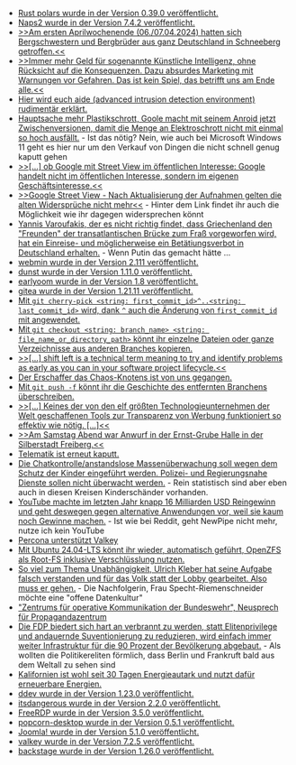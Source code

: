 * [Rust polars wurde in der Version 0.39.0 veröffentlicht.](https://github.com/pola-rs/polars/releases/tag/rs-0.39.0)
* [Naps2 wurde in der Version 7.4.2 veröffentlicht.](https://github.com/cyanfish/naps2/releases/tag/v7.4.2)
* [>>Am ersten Aprilwochenende (06./07.04.2024) hatten sich Bergschwestern und Bergbrüder aus ganz Deutschland in Schneeberg getroffen.<<](https://knappenverein.de/bundesverband-war-in-schneeberg-zu-gast/)
* [>>Immer mehr Geld für sogenannte Künstliche Intelligenz, ohne Rücksicht auf die Konsequenzen. Dazu absurdes Marketing mit Warnungen vor Gefahren. Das ist kein Spiel, das betrifft uns am Ende alle.<<](https://netzpolitik.org/2024/degitalisierung-infinite-money-glitch/)
* [Hier wird euch aide (advanced intrusion detection environment) rudimentär erklärt.](https://www.opensourcerers.org/2024/04/15/introduction-to-the-advanced-intrusion-detection-environment-aide/)
* [Hauptsache mehr Plastikschrott, Goole macht mit seinem Anroid jetzt Zwischenversionen, damit die Menge an Elektroschrott nicht mit einmal so hoch ausfällt.](https://www.onli-blogging.de/2362/LineageOS-droht-Wegfall-von-51-Telefonen.html) - Ist das nötig? Nein, wie auch bei Microsoft Windows 11 geht es hier nur um den Verkauf von Dingen die nicht schnell genug kaputt gehen
* [>>[...] ob Google mit Street View im öffentlichen Interesse:  Google handelt nicht im öffentlichen Interesse, sondern im eigenen Geschäftsinteresse.<<](https://www.borncity.com/blog/2024/04/14/google-street-view-neuer-widerspruch-erforderlich/)
* [>>Google Street View - Nach Aktualisierung der Aufnahmen gelten die alten Widersprüche nicht mehr<<](https://plattform-privatheit.de/p-prv/beitraege/aktuelles/google-street-view-nach-aktualisie-rung-der-aufnahmen-gelten-die-alten-widersprueche-nicht-mehr.php) - Hinter dem Link findet ihr auch die Möglichkeit wie ihr dagegen widersprechen könnt
* [Yannis Varoufakis, der es nicht richtig findet, dass Griechenland den "Freunden" der transatlantischen Brücke zum Fraß vorgeworfen wird, hat ein Einreise- und möglicherweise ein Betätiungsverbot in Deutschland erhalten.](https://blog.fefe.de/?ts=98e3fce2) - Wenn Putin das gemacht hätte ...
* [webmin wurde in der Version 2.111 veröffentlicht.](https://github.com/webmin/webmin/releases/tag/2.111)
* [dunst wurde in der Version 1.11.0 veröffentlicht.](https://github.com/dunst-project/dunst/releases/tag/v1.11.0)
* [earlyoom wurde in der Version 1.8 veröffentlicht.](https://github.com/rfjakob/earlyoom/releases/tag/v1.8)
* [gitea wurde in der Version 1.21.11 veröffentlicht.](https://github.com/go-gitea/gitea/releases/tag/v1.21.11)
* [Mit `git cherry-pick <string: first_commit_id>^..<string: last_commit_id>` wird, dank `^` auch die Änderung von `first_commit_id` mit angewendet.](https://www.30secondsofcode.org/git/s/pick-commits/)
* [Mit `git checkout <string: branch_name> <string: file_name_or_directory_path>` könnt ihr einzelne Dateien oder ganze Verzeichnisse aus anderen Branches kopieren.](https://www.30secondsofcode.org/git/s/copy-file-from-branch/)
* [>>[...] shift left is a technical term meaning to try and identify problems as early as you can in your software project lifecycle.<<](https://www.freecodecamp.org/news/what-is-shift-left-in-software/)
* [Der Erschaffer das Chaos-Knotens ist von uns gegangen.](https://www.ccc.de/de/updates/2024/ccc-trauert-um-reinhard-schrutzki)
* [Mit `git push -f` könnt ihr die Geschichte des entfernten Branchens überschreiben.](https://www.30secondsofcode.org/git/s/force-update-remote-branch/)
* [>>[...] Keines der von den elf größten Technologieunternehmen der Welt geschaffenen Tools zur Transparenz von Werbung funktioniert so effektiv wie nötig. [...]<<](https://netzpolitik.org/2024/werbearchive-der-grossen-plattformen-zu-wenig-daten-kaum-vergleichbar-und-schlecht-zu-bedienen/)
* [>>Am Samstag Abend war Anwurf in der Ernst-Grube Halle in der Silberstadt Freiberg.<<](https://www.youtube.com/watch?v=X9nNGjNtAIQ)
* [Telematik ist erneut kaputt.](https://www.borncity.com/blog/2024/04/16/medisign-erneut-langer-telematik-ausfall-15-4-2024-gematik-prft-den-anbieter/)
* [Die Chatkontrolle/anstandslose Massenüberwachung soll wegen dem Schutz der Kinder eingeführt werden. Polizei- und Regierungsnahe Dienste sollen nicht überwacht werden.](https://tuxproject.de/blog/2024/04/hoffnung-dexit-15-die-spd-will-meine-briefe-lesen-aber-ihre-eigenen-nicht-mehr/) - Rein statistisch sind aber eben auch in diesen Kreisen Kinderschänder vorhanden.
* [YouTube machte im letzten Jahr knapp 16 Milliarden USD Reingewinn und geht deswegen gegen alternative Anwendungen vor, weil sie kaum noch Gewinne machen.](https://www.bleepingcomputer.com/news/google/google-to-crack-down-on-third-party-youtube-apps-that-block-ads/) - Ist wie bei Reddit, geht NewPipe nicht mehr, nutze ich kein YouTube
* [Percona unterstützt Valkey](https://www.percona.com/blog/percona-stands-firmly-on-the-side-of-open-source/)
* [Mit Ubuntu 24.04-LTS könnt ihr wieder, automatisch geführt, OpenZFS als Root-FS inklusive Verschlüsslung nutzen.](https://www.phoronix.com/news/OpenZFS-Ubuntu-24.04-LTS)
* [So viel zum Thema Unabhängigkeit, Ulrich Kleber hat seine Aufgabe falsch verstanden und für das Volk statt der Lobby gearbeitet. Also muss er gehen.](https://netzpolitik.org/2024/louisa-specht-riemenschneider-einigung-auf-neue-bundesdatenschutzbeauftragte/) - Die Nachfolgerin, Frau Specht-Riemenschneider möchte eine "offene Datenkultur"
* ["Zentrums für operative Kommunikation der Bundeswehr", Neusprech für Propagandazentrum](https://blog.fefe.de/?ts=98e02122)
* [Die FDP biedert sich hart an verbrannt zu werden, statt Elitenprivilege und andauernde Suventionierung zu reduzieren, wird einfach immer weiter Infrastruktur für die 90 Prozent der Bevölkerung abgebaut.](https://blog.fefe.de/?ts=98e012de) - Als wollten die Politikereliten förmlich, dass Berlin und Frankruft bald aus dem Weltall zu sehen sind
* [Kalifornien ist wohl seit 30 Tagen Energieautark und nutzt dafür erneuerbare Energien.](https://blog.fefe.de/?ts=98e00acd)
* [ddev wurde in der Version 1.23.0 veröffentlicht.](https://github.com/ddev/ddev/releases/tag/v1.23.0)
* [itsdangerous wurde in der Version 2.2.0 veröffentlicht.](https://github.com/pallets/itsdangerous/releases/tag/2.2.0)
* [FreeRDP wurde in der Version 3.5.0 veröffentlicht.](https://github.com/FreeRDP/FreeRDP/releases/tag/3.5.0)
* [popcorn-desktop wurde in der Version 0.5.1 veröffentlicht.](https://github.com/popcorn-official/popcorn-desktop/releases/tag/v0.5.1)
* [Joomla! wurde in der Version 5.1.0 veröffentlicht.](https://github.com/joomla/joomla-cms/releases/tag/5.1.0)
* [valkey wurde in der Version 7.2.5 veröffentlicht.](https://github.com/valkey-io/valkey/releases/tag/7.2.5)
* [backstage wurde in der Version 1.26.0 veröffentlicht.](https://github.com/backstage/backstage/releases/tag/v1.26.0)
